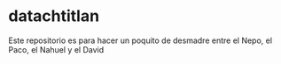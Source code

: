 # datachtitlan

Este repositorio es para hacer un poquito de desmadre entre el Nepo, el Paco, el Nahuel y el David


